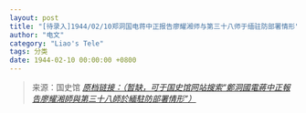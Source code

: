 ```yaml
---
layout: post
title: "[待录入]1944/02/10郑洞国电蒋中正报告廖耀湘师与第三十八师于缅驻防部署情形"
author: "电文"
category: "Liao's Tele"
tags: 分类
date: 1944-02-10 00:00:00 +0800
---
```

> 来源：国史馆 [*原档链接：（暂缺，可于国史馆网站搜索“鄭洞國電蔣中正報告廖耀湘師與第三十八師於緬駐防部署情形”）*]()
